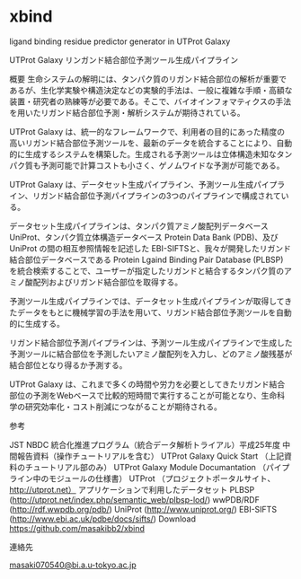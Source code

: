 xbind
=====

ligand binding residue predictor generator in UTProt Galaxy


UTProt Galaxy リンガンド結合部位予測ツール生成パイプライン

概要
生命システムの解明には、タンパク質のリガンド結合部位の解析が重要であるが、生化学実験や構造決定などの実験的手法は、一般に複雑な手順・高額な装置・研究者の熟練等が必要である。そこで、バイオインフォマティクスの手法を用いたリガンド結合部位予測・解析システムが期待されている。

UTProt Galaxy は、統一的なフレームワークで、利用者の目的にあった精度の高いリガンド結合部位予測ツールを、最新のデータを統合することにより、自動的に生成するシステムを構築した。生成される予測ツールは立体構造未知なタンパク質も予測可能で計算コストも小さく、ゲノムワイドな予測が可能である。

UTProt Galaxy は、データセット生成パイプライン、予測ツール生成パイプライン、リガンド結合部位予測パイプラインの3つのパイプラインで構成されている。

データセット生成パイプラインは、タンパク質アミノ酸配列データベース UniProt、タンパク質立体構造データベース Protein Data Bank (PDB)、及び UniProt の間の相互参照情報を記述した EBI-SIFTSと、我々が開発したリガンド結合部位データベースである Protein Lgaind Binding Pair Database (PLBSP) を統合検索することで、ユーザーが指定したリガンドと結合するタンパク質のアミノ酸配列およびリガンド結合部位を取得する。

予測ツール生成パイプラインでは、データセット生成パイプラインが取得してきたデータをもとに機械学習の手法を用いて、リガンド結合部位予測ツールを自動的に生成する。

リガンド結合部位予測パイプラインは、予測ツール生成パイプラインで生成した予測ツールに結合部位を予測したいアミノ酸配列を入力し、どのアミノ酸残基が結合部位となり得るか予測する。

UTProt Galaxy は、これまで多くの時間や労力を必要としてきたリガンド結合部位の予測をWebベースで比較的短時間で実行することが可能となり、生命科学の研究効率化・コスト削減につながることが期待される。

参考

JST NBDC 統合化推進プログラム（統合データ解析トライアル）平成25年度
中間報告資料（操作チュートリアルを含む）
UTProt Galaxy Quick Start （上記資料のチュートリアル部のみ）
UTProt Galaxy Module Documantation （パイプライン中のモジュールの仕様書）
UTProt （プロジェクトポータルサイト、http://utprot.net）
アプリケーションで利用したデータセット
PLBSP (http://utprot.net/index.php/semantic_web/plbsp-lod/)
wwPDB/RDF (http://rdf.wwpdb.org/pdb/)
UniProt (http://www.uniprot.org/)
EBI-SIFTS (http://www.ebi.ac.uk/pdbe/docs/sifts/)
 Download
https://github.com/masakibb2/xbind

連絡先

masaki070540@bi.a.u-tokyo.ac.jp
